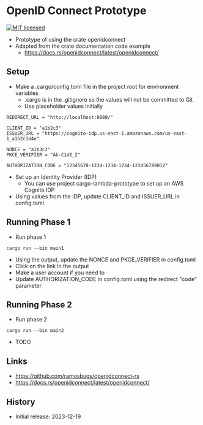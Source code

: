 # OpenID Connect Prototype

[![MIT licensed][mit-badge]][mit-url]

[mit-badge]: https://img.shields.io/badge/license-MIT-blue.svg
[mit-url]: https://github.com/david-wallace-croft/openidconnect-prototype/blob/main/LICENSE.txt

- Prototype of using the crate openidconnect
- Adapted from the crate documentation code example
  - https://docs.rs/openidconnect/latest/openidconnect/

## Setup

- Make a .cargo/config.toml file in the project root for environment variables
  - .cargo is in the .gitignore so the values will not be committed to Git
  - Use placeholder values initially
```
REDIRECT_URL = "http://localhost:8080/"

CLIENT_ID = "a1b2c3"
ISSUER_URL = "https://cognito-idp.us-east-1.amazonaws.com/us-east-1_a1b2c3d4e"

NONCE = "a1b3c3"
PKCE_VERIFIER = "Ab-C1dE_2"

AUTHORIZATION_CODE = "12345678-1234-1234-1234-123456789012"
```
- Set up an Identity Provider (IDP)
  - You can use project cargo-lambda-prototype to set up an AWS Cognito IDP
- Using values from the IDP, update CLIENT_ID and ISSUER_URL in config.toml

## Running Phase 1

- Run phase 1
```
cargo run --bin main1
```
- Using the output, update the NONCE and PKCE_VERIFIER in config.toml
- Click on the link in the output
- Make a user account if you need to
- Update AUTHORIZATION_CODE in config.toml using the redirect "code" parameter

## Running Phase 2

- Run phase 2
```
cargo run --bin main2
```
- TODO

## Links

- https://github.com/ramosbugs/openidconnect-rs
- https://docs.rs/openidconnect/latest/openidconnect/

## History

- Initial release: 2023-12-19
